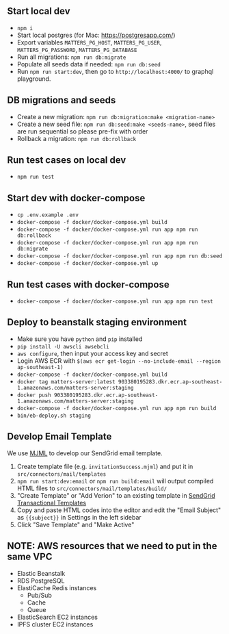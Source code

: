 ## Start local dev

- `npm i`
- Start local postgres (for Mac: https://postgresapp.com/)
- Export variables `MATTERS_PG_HOST`, `MATTERS_PG_USER`, `MATTERS_PG_PASSWORD`, `MATTERS_PG_DATABASE`
- Run all migrations: `npm run db:migrate`
- Populate all seeds data if needed: `npm run db:seed`
- Run `npm run start:dev`, then go to `http://localhost:4000/` to graphql playground.

## DB migrations and seeds

- Create a new migration: `npm run db:migration:make <migration-name>`
- Create a new seed file: `npm run db:seed:make <seeds-name>`, seed files are run sequential so please pre-fix with order
- Rollback a migration: `npm run db:rollback`

## Run test cases on local dev

- `npm run test`

## Start dev with docker-compose

- `cp .env.example .env`
- `docker-compose -f docker/docker-compose.yml build`
- `docker-compose -f docker/docker-compose.yml run app npm run db:rollback`
- `docker-compose -f docker/docker-compose.yml run app npm run db:migrate`
- `docker-compose -f docker/docker-compose.yml run app npm run db:seed`
- `docker-compose -f docker/docker-compose.yml up`

## Run test cases with docker-compose

- `docker-compose -f docker/docker-compose.yml run app npm run test`

## Deploy to beanstalk staging environment

- Make sure you have `python` and `pip` installed
- `pip install -U awscli awsebcli`
- `aws configure`, then input your access key and secret
- Login AWS ECR with `$(aws ecr get-login --no-include-email --region ap-southeast-1)`
- `docker-compose -f docker/docker-compose.yml build`
- `docker tag matters-server:latest 903380195283.dkr.ecr.ap-southeast-1.amazonaws.com/matters-server:staging`
- `docker push 903380195283.dkr.ecr.ap-southeast-1.amazonaws.com/matters-server:staging`
- `docker-compose -f docker/docker-compose.yml run app npm run build`
- `bin/eb-deploy.sh staging`

## Develop Email Template

We use [MJML](https://mjml.io) to develop our SendGrid email template.

1. Create template file (e.g. `invitationSuccess.mjml`) and put it in `src/connectors/mail/templates`
2. `npm run start:dev:email` or `npm run build:email` will output compiled HTML files to `src/connectors/mail/templates/build/`
3. "Create Template" or "Add Verion" to an existing template in [SendGrid Transactional Templates](https://sendgrid.com/dynamic_templates)
4. Copy and paste HTML codes into the editor and edit the "Email Subject" as `{{subject}}` in Settings in the left sidebar
5. Click "Save Template" and "Make Active"

## NOTE: AWS resources that we need to put in the same VPC

* Elastic Beanstalk
* RDS PostgreSQL
* ElastiCache Redis instances
  * Pub/Sub
  * Cache
  * Queue
* ElasticSearch EC2 instances
* IPFS cluster EC2 instances

